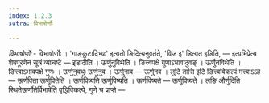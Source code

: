 ```yaml
---
index: 1.2.3
sutra: विभाषोर्णोः

---
```

_विभाषोर्णोः_ - विभाषोर्णोः । 'गाङ्कुटादिभ्यः' इत्यतो ङिदित्यनुवर्तते, 'विज इ' डित्यत इडिति,  — इत्यभिप्रेत्य शेषपूरणेन सूत्रं व्याचष्टे —  इडादीति । ऊर्णुनुविथेति । ङित्त्वपक्षे गुणाऽभावादुवङ् । ऊर्णुनविथेति । ङित्त्वाऽभावपक्षे गुणः । ऊर्णुनुवथुः ऊर्णुनुव । ऊर्णुनाव  —  ऊर्णुनव । लुटि तासि इटि ङित्त्वविकल्पं मत्त्वाऽऽह —  ऊर्णविता ऊर्णुवितेति । ऊर्णविष्यति ऊर्णुविष्यति । ऊर्णविष्यते —  ऊर्णुविष्यते । लङि और्णुदिति स्थितेऊर्णोतेर्विभाषे॑ति वृद्धिविकल्पे, गुणे च प्राप्ते — 